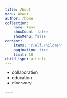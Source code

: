 ```yaml
---
title: About
menu: about
author: /home
collection:
    name: Team
    showCount: false
    showMenu: false
content:
    items: '@self.children'
    pagination: true
    limit: 10
child_type: article
---
```


- collaboration
- education
- discovery

===
